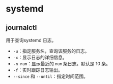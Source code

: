 # systemd

## journalctl

用于查询systemd 日志。

- `-u`：指定服务名，查询该服务的日志。
- `-x`：显示日志的详细信息。
- `-n num`：显示最近的 `num` 条日志。默认是 10 条。
- `-f`：实时跟踪日志输出。
- `--since` 和 `--until`：指定时间范围。
